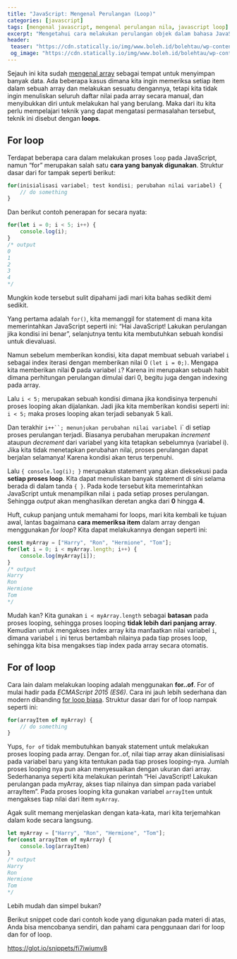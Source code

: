 ```yaml
---
title: "JavaScript: Mengenal Perulangan (Loop)"
categories: [javascript]
tags: [mengenal javascript, mengenal perulangan nila, javascript loop]
excerpt: "Mengetahui cara melakukan perulangan objek dalam bahasa JavaScript"
header:
 teaser: "https://cdn.statically.io/img/www.boleh.id/bolehtau/wp-content/uploads/2019/09/js.jpg?w=420px"
 og_image: "https://cdn.statically.io/img/www.boleh.id/bolehtau/wp-content/uploads/2019/09/js.jpg"
---
```

Sejauh ini kita sudah [mengenal array](https://www.catetan.pw/javascript/javascript-arrays-dan-objek/) sebagai tempat untuk menyimpan banyak data. Ada beberapa kasus dimana kita ingin memeriksa setiap item dalam sebuah array dan melakukan sesuatu dengannya, tetapi kita tidak ingin menuliskan seluruh daftar nilai pada array secara manual, dan menyibukkan diri untuk melakukan hal yang berulang. Maka dari itu kita perlu mempelajari teknik yang dapat mengatasi permasalahan tersebut, teknik ini disebut dengan **loops**.

## For loop

Terdapat beberapa cara dalam melakukan proses `loop` pada JavaScript, namun “for” merupakan salah satu **cara yang banyak digunakan**. Struktur dasar dari for tampak seperti berikut:

```javascript
for(inisialisasi variabel; test kondisi; perubahan nilai variabel) {
    // do something
}
```

Dan berikut contoh penerapan for secara nyata:

```javascript
for(let i = 0; i < 5; i++) {
    console.log(i);
}
/* output
0
1
2
3
4
*/
```

Mungkin kode tersebut sulit dipahami jadi mari kita bahas sedikit demi sedikit.

Yang pertama adalah `for()`, kita memanggil for statement di mana kita memerintahkan JavaScript seperti ini: “Hai JavaScript! Lakukan perulangan jika kondisi ini benar”, selanjutnya tentu kita membutuhkan sebuah kondisi untuk dievaluasi.

Namun sebelum memberikan kondisi, kita dapat membuat sebuah variabel `i` sebagai index iterasi dengan memberikan nilai 0 `(let i = 0;)`. Mengapa kita memberikan nilai **0** pada variabel `i`? Karena ini merupakan sebuah habit dimana perhitungan perulangan dimulai dari 0, begitu juga dengan indexing pada array.

Lalu `i < 5;` merupakan sebuah kondisi dimana jika kondisinya terpenuhi proses looping akan dijalankan. Jadi jika kita memberikan kondisi seperti ini: `i < 5;` maka proses looping akan terjadi sebanyak 5 kali.

Dan terakhir `i++``; menunjukan perubahan nilai variabel `i` di setiap proses perulangan terjadi. Biasanya perubahan merupakan _increment_ ataupun _decrement_ dari variabel yang kita tetapkan sebelumnya (variabel i). Jika kita tidak menetapkan perubahan nilai, proses perulangan dapat berjalan selamanya! Karena kondisi akan terus terpenuhi.

Lalu `{ console.log(i); }` merupakan statement yang akan dieksekusi pada **setiap proses loop**. Kita dapat menuliskan banyak statement di sini selama berada di dalam tanda `{ }`. Pada kode tersebut kita memerintahkan JavaScript untuk menampilkan nilai `i` pada setiap proses perulangan. Sehingga _output_ akan menghasilkan deretan angka dari **0** hingga **4**.

Huft, cukup panjang untuk memahami for loops, mari kita kembali ke tujuan awal, lantas bagaimana **cara memeriksa item** dalam array dengan menggunakan _for loop_? Kita dapat melakukannya dengan seperti ini:

```javascript
const myArray = ["Harry", "Ron", "Hermione", "Tom"];
for(let i = 0; i < myArray.length; i++) {
    console.log(myArray[i]);
}
/* output
Harry
Ron
Hermione
Tom
*/
```

Mudah kan? Kita gunakan `i < myArray.length` sebagai **batasan** pada proses looping, sehingga proses looping **tidak lebih dari panjang array**. Kemudian untuk mengakses index array kita manfaatkan nilai variabel `i`, dimana variabel `i` ini terus bertambah nilainya pada tiap proses loop, sehingga kita bisa mengakses tiap index pada array secara otomatis.

## For of loop

Cara lain dalam melakukan looping adalah menggunakan **for..of**. For of mulai hadir pada _ECMAScript 2015 (ES6)_. Cara ini jauh lebih sederhana dan modern dibanding [for loop biasa](#for-loop). Struktur dasar dari for of loop nampak seperti ini:

```javascript
for(arrayItem of myArray) {
    // do something
}
```

Yups, `for of` tidak membutuhkan banyak statement untuk melakukan proses looping pada array. Dengan for..of, nilai tiap array akan diinisialisasi pada variabel baru yang kita tentukan pada tiap proses looping-nya. Jumlah proses looping nya pun akan menyesuaikan dengan ukuran dari array. Sederhananya seperti kita melakukan perintah “Hei JavaScript! Lakukan perulangan pada myArray, akses tiap nilainya dan simpan pada variabel arrayItem”. Pada proses looping kita gunakan variabel `arrayItem` untuk mengakses tiap nilai dari item `myArray`.

Agak sulit memang menjelaskan dengan kata-kata, mari kita terjemahkan dalam kode secara langsung.

```javascript
let myArray = ["Harry", "Ron", "Hermione", "Tom"];
for(const arrayItem of myArray) {
    console.log(arrayItem)
}
/* output
Harry
Ron
Hermione
Tom
*/
```

Lebih mudah dan simpel bukan?

Berikut snippet code dari contoh kode yang digunakan pada materi di atas, Anda bisa mencobanya sendiri, dan pahami cara penggunaan dari for loop dan for of loop.

https://glot.io/snippets/fi7iwiumv8
